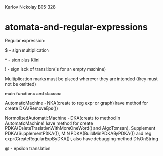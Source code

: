 Karlov Nickolay B05-328

# atomata-and-regular-expressions


Regular expression:

$ - sign multiplication

^ - sign plus Klini

! - sign lack of transition(is for an empty machine)

Multiplication marks must be placed wherever they are intended (they must not be omitted)

main functions and classes:

AutomaticMachine - NKA(create to reg expr or graph) have method for create DKA(RemoveEps())

NormolizedAutomaticMachine - DKA(create to method in AutomaticMachine) have method for create PDKA(DeleteTraslationWithMoreOneWord() and AlgoTomsan), Supplement PDKA(SupplementPDKA()), MIN PDKA(BuildMinPDKAByPDKA()) and reg expr(CreateRegularExpByDKA()), also have debugging method DfsOnString

@ - epsilon translation
